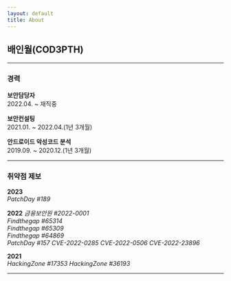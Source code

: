 ```yaml
---
layout: default
title: About
---
```


## 배인월(COD3PTH)

---

### 경력

**보안담당자**<br>
2022.04. ~ 재직중

**보안컨설팅**<br>
2021.01. ~ 2022.04.(1년 3개월)

**안드로이드 악성코드 분석**<br>
2019.09. ~ 2020.12.(1년 3개월)

---

### 취약점 제보

**2023**  
*PatchDay #189*

**2022**
*금융보안원 #2022-0001*  
*Findthegap #65314*    
*Findthegap #65309*  
*Findthegap #64869*  
*PatchDay #157*
*CVE-2022-0285* 
*CVE-2022-0506* 
*CVE-2022-23896*

**2021**  
*HackingZone #17353*
*HackingZone #36193*

---
